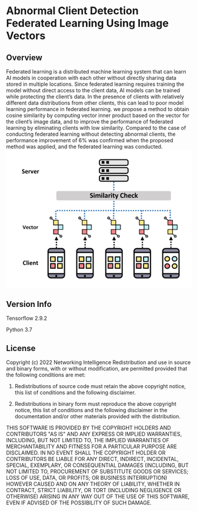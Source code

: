 # Abnormal Client Detection Federated Learning Using Image Vectors

## Overview
Federated learning is a distributed machine learning system that can learn AI models in cooperation with each other without directly sharing data stored in multiple locations. Since federated learning requires training the model without direct access to the client data, AI models can be trained while protecting the client’s data. In the presence of clients with relatively different data distributions from other clients, this can lead to poor model learning performance in federated learning.
we propose a method to obtain cosine similarity by computing vector inner product based on the vector for the client’s image data, and to improve the performance of federated learning by eliminating clients with low similarity. Compared to the case of conducting federated learning without detecting abnormal clients, the performance improvement of 6% was confirmed when the proposed method was applied, and the federated learning was conducted.
![image info](./ICOIN_model.png)

## Version Info
Tensorflow 2.9.2

Python 3.7

## License
Copyright (c) 2022 Networking Intelligence
Redistribution and use in source and binary forms, with or without modification, are permitted provided that the following conditions are met:

1. Redistributions of source code must retain the above copyright notice, this list of conditions and the following disclaimer.

2. Redistributions in binary form must reproduce the above copyright notice, this list of conditions and the following disclaimer in the documentation and/or other materials provided with the distribution.

THIS SOFTWARE IS PROVIDED BY THE COPYRIGHT HOLDERS AND CONTRIBUTORS "AS IS" AND ANY EXPRESS OR IMPLIED WARRANTIES, INCLUDING, BUT NOT LIMITED TO, THE IMPLIED WARRANTIES OF MERCHANTABILITY AND FITNESS FOR A PARTICULAR PURPOSE ARE DISCLAIMED. IN NO EVENT SHALL THE COPYRIGHT HOLDER OR CONTRIBUTORS BE LIABLE FOR ANY DIRECT, INDIRECT, INCIDENTAL, SPECIAL, EXEMPLARY, OR CONSEQUENTIAL DAMAGES (INCLUDING, BUT NOT LIMITED TO, PROCUREMENT OF SUBSTITUTE GOODS OR SERVICES; LOSS OF USE, DATA, OR PROFITS; OR BUSINESS INTERRUPTION) HOWEVER CAUSED AND ON ANY THEORY OF LIABILITY, WHETHER IN CONTRACT, STRICT LIABILITY, OR TORT (INCLUDING NEGLIGENCE OR OTHERWISE) ARISING IN ANY WAY OUT OF THE USE OF THIS SOFTWARE, EVEN IF ADVISED OF THE POSSIBILITY OF SUCH DAMAGE.
